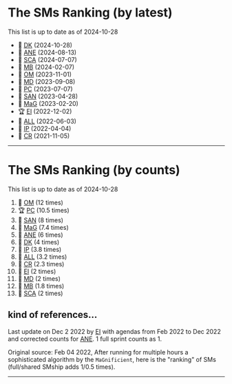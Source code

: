 # The SMs Ranking (by latest)

This list is up to date as of 2024-10-28

- 🥈 [DK] (2024-10-28)
- 🥉 [ANE] (2024-08-13)
- 🍫 [SCA] (2024-07-07)
- 🍫 [MB] (2024-02-07)
- 🍫 [OM] (2023-11-01)
- 🍫 [MD] (2023-09-08)
- 🍫 [PC] (2023-07-07) 
- 🍫 [SAN] (2023-04-28)
- 🍫 [MaG] (2023-02-20)
- 🏆 [EI] (2022-12-02)
- 🍺 [ALL] (2022-06-03)
- 🧋 [IP] (2022-04-04)
- 🍫 [CR] (2021-11-05)

----


# The SMs Ranking (by counts)

This list is up to date as of 2024-10-28


1. 🥈 [OM]  (12 times)
1. 🏆 [PC] (10.5 times)
3. 🥉 [SAN] (8 times)
4. 🍺 [MaG] (7.4 times)
5. 🧋 [ANE] (6 times)
6. 🍫 [DK] (4 times)
7. 🍫 [IP] (3.8 times)
8. 🍫 [ALL] (3.2 times)
9. 🍫 [CR] (2.3 times)
10. 🍫 [EI] (2 times)
11. 🍫 [MD] (2 times)
12. 🍫 [MB] (1.8 times)
13. 🍫 [SCA] (2 times)



## kind of references...
Last update on Dec 2 2022 by [EI] with agendas from Feb 2022 to Dec 2022 and corrected counts for [ANE]. 1 full sprint counts as 1.

Original source: Feb 04 2022, After running for multiple hours a sophisticated algorithm by the ``MaGnificient``,  here is the "ranking" of SMs  (full/shared SMship adds 1/0.5 times).


----


[ALL]:https://github.com/Surfict
[ANE]:https://github.com/GitHK
[BL]:https://github.com/dyollb
[CR]:https://github.com/colinRawlings
[DK]:https://github.com/mrnicegyu11
[EI]:https://github.com/elisabettai
[IP]:https://github.com/ignapas
[MaG]:https://github.com/mguidon
[OM]:https://github.com/odeimaiz
[PC]:https://github.com/pcrespov
[SAN]:https://github.com/sanderegg
[MD]:https://github.com/matusdrobuliak66
[MB]:https://github.com/bisgaard-itis
[SCA]:https://github.com/SCA-ZMT